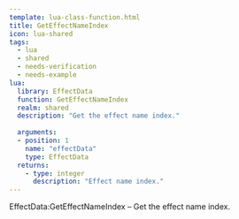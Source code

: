 ```yaml
---
template: lua-class-function.html
title: GetEffectNameIndex
icon: lua-shared
tags:
  - lua
  - shared
  - needs-verification
  - needs-example
lua:
  library: EffectData
  function: GetEffectNameIndex
  realm: shared
  description: "Get the effect name index."
  
  arguments:
  - position: 1
    name: "effectData"
    type: EffectData
  returns:
    - type: integer
      description: "Effect name index."
---
```


<div class="lua__search__keywords">
EffectData:GetEffectNameIndex &#x2013; Get the effect name index.
</div>
